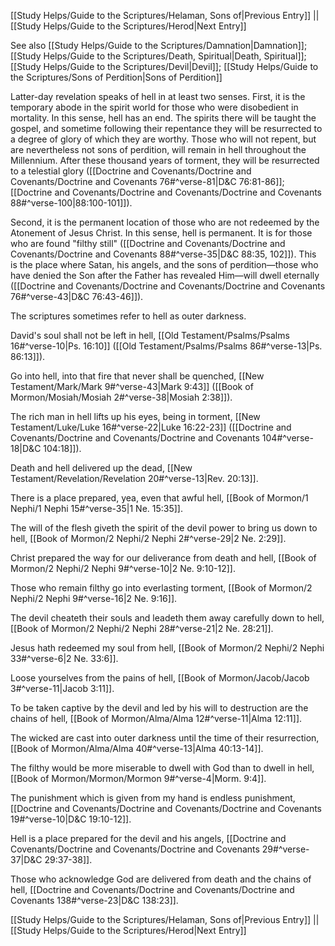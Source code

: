 [[Study Helps/Guide to the Scriptures/Helaman, Sons of|Previous Entry]]  ||  [[Study Helps/Guide to the Scriptures/Herod|Next Entry]]

 See also [[Study Helps/Guide to the Scriptures/Damnation|Damnation]]; [[Study Helps/Guide to the Scriptures/Death, Spiritual|Death, Spiritual]]; [[Study Helps/Guide to the Scriptures/Devil|Devil]]; [[Study Helps/Guide to the Scriptures/Sons of Perdition|Sons of Perdition]]

 Latter-day revelation speaks of hell in at least two senses. First, it is the temporary abode in the spirit world for those who were disobedient in mortality. In this sense, hell has an end. The spirits there will be taught the gospel, and sometime following their repentance they will be resurrected to a degree of glory of which they are worthy. Those who will not repent, but are nevertheless not sons of perdition, will remain in hell throughout the Millennium. After these thousand years of torment, they will be resurrected to a telestial glory ([[Doctrine and Covenants/Doctrine and Covenants/Doctrine and Covenants 76#^verse-81|D&C 76:81-86]]; [[Doctrine and Covenants/Doctrine and Covenants/Doctrine and Covenants 88#^verse-100|88:100-101]]).

 Second, it is the permanent location of those who are not redeemed by the Atonement of Jesus Christ. In this sense, hell is permanent. It is for those who are found "filthy still" ([[Doctrine and Covenants/Doctrine and Covenants/Doctrine and Covenants 88#^verse-35|D&C 88:35, 102]]). This is the place where Satan, his angels, and the sons of perdition—those who have denied the Son after the Father has revealed Him—will dwell eternally ([[Doctrine and Covenants/Doctrine and Covenants/Doctrine and Covenants 76#^verse-43|D&C 76:43-46]]).

 The scriptures sometimes refer to hell as outer darkness.

 David's soul shall not be left in hell, [[Old Testament/Psalms/Psalms 16#^verse-10|Ps. 16:10]] ([[Old Testament/Psalms/Psalms 86#^verse-13|Ps. 86:13]]).

 Go into hell, into that fire that never shall be quenched, [[New Testament/Mark/Mark 9#^verse-43|Mark 9:43]] ([[Book of Mormon/Mosiah/Mosiah 2#^verse-38|Mosiah 2:38]]).

 The rich man in hell lifts up his eyes, being in torment, [[New Testament/Luke/Luke 16#^verse-22|Luke 16:22-23]] ([[Doctrine and Covenants/Doctrine and Covenants/Doctrine and Covenants 104#^verse-18|D&C 104:18]]).

 Death and hell delivered up the dead, [[New Testament/Revelation/Revelation 20#^verse-13|Rev. 20:13]].

 There is a place prepared, yea, even that awful hell, [[Book of Mormon/1 Nephi/1 Nephi 15#^verse-35|1 Ne. 15:35]].

 The will of the flesh giveth the spirit of the devil power to bring us down to hell, [[Book of Mormon/2 Nephi/2 Nephi 2#^verse-29|2 Ne. 2:29]].

 Christ prepared the way for our deliverance from death and hell, [[Book of Mormon/2 Nephi/2 Nephi 9#^verse-10|2 Ne. 9:10-12]].

 Those who remain filthy go into everlasting torment, [[Book of Mormon/2 Nephi/2 Nephi 9#^verse-16|2 Ne. 9:16]].

 The devil cheateth their souls and leadeth them away carefully down to hell, [[Book of Mormon/2 Nephi/2 Nephi 28#^verse-21|2 Ne. 28:21]].

 Jesus hath redeemed my soul from hell, [[Book of Mormon/2 Nephi/2 Nephi 33#^verse-6|2 Ne. 33:6]].

 Loose yourselves from the pains of hell, [[Book of Mormon/Jacob/Jacob 3#^verse-11|Jacob 3:11]].

 To be taken captive by the devil and led by his will to destruction are the chains of hell, [[Book of Mormon/Alma/Alma 12#^verse-11|Alma 12:11]].

 The wicked are cast into outer darkness until the time of their resurrection, [[Book of Mormon/Alma/Alma 40#^verse-13|Alma 40:13-14]].

 The filthy would be more miserable to dwell with God than to dwell in hell, [[Book of Mormon/Mormon/Mormon 9#^verse-4|Morm. 9:4]].

 The punishment which is given from my hand is endless punishment, [[Doctrine and Covenants/Doctrine and Covenants/Doctrine and Covenants 19#^verse-10|D&C 19:10-12]].

 Hell is a place prepared for the devil and his angels, [[Doctrine and Covenants/Doctrine and Covenants/Doctrine and Covenants 29#^verse-37|D&C 29:37-38]].

 Those who acknowledge God are delivered from death and the chains of hell, [[Doctrine and Covenants/Doctrine and Covenants/Doctrine and Covenants 138#^verse-23|D&C 138:23]].

[[Study Helps/Guide to the Scriptures/Helaman, Sons of|Previous Entry]]  ||  [[Study Helps/Guide to the Scriptures/Herod|Next Entry]]